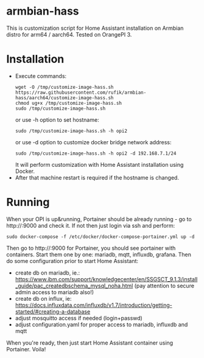# armbian-hass
This is customization script for Home Assistant installation on Armbian distro for arm64 / aarch64.
Tested on OrangePI 3.

# Installation
- Execute commands:
   ```shell
   wget -O /tmp/customize-image-hass.sh https://raw.githubusercontent.com/rufik/armbian-hass/aarch64/customize-image-hass.sh
   chmod ug+x /tmp/customize-image-hass.sh
   sudo /tmp/customize-image-hass.sh
   ```
   or use -h option to set hostname:
   ```shell
   sudo /tmp/customize-image-hass.sh -h opi2
   ```
   or use -d option to customize docker bridge network address:
   ```shell
   sudo /tmp/customize-image-hass.sh -h opi2 -d 192.168.7.1/24
   ```
   It will perform customization with Home Assistant installation using Docker.
- After that machine restart is required if the hostname is changed.
 
# Running
When your OPI is up&running, Portainer should be already running - go to http://<ip>:9000 and check it. If not then just login via ssh and perform:
```shell
sudo docker-compose -f /etc/docker/docker-compose-portainer.yml up -d
```
Then go to http://<ip>:9000 for Portainer, you should see portainer with containers. Start them one by one: mariadb, mqtt, influxdb, grafana. Then do some configuration prior to start Home Assistant:
- create db on mariadb, ie.: https://www.ibm.com/support/knowledgecenter/en/SSGSCT_9.1.3/install_guide/pac_createdbschema_mysql_noha.html (pay attention to secure admin access to mariadb also!)
- create db on influx, ie: https://docs.influxdata.com/influxdb/v1.7/introduction/getting-started/#creating-a-database
- adjust mosquitto access if needed (login+passwd)
- adjust configuration.yaml for proper access to mariadb, influxdb and mqtt

When you're ready, then just start Home Assistant container using Portainer.
Voila!
 